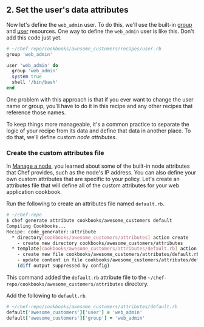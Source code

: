 ## 2. Set the user's data attributes

Now let's define the `web_admin` user. To do this, we'll use the built-in [group](https://docs.chef.io/resource_group.html) and [user](https://docs.chef.io/resource_user.html) resources. One way to define the `web_admin` user is like this. Don't add this code just yet.

```ruby
# ~/chef-repo/cookbooks/awesome_customers/recipes/user.rb
group 'web_admin'

user 'web_admin' do
  group 'web_admin'
  system true
  shell '/bin/bash'
end
```

One problem with this approach is that if you ever want to change the user name or group, you'll have to do it in this recipe and any other recipes that reference those names.

To keep things more manageable, it's a common practice to separate the logic of your recipe from its data and define that data in another place. To do that, we'll define custom _node attributes_.

### Create the custom attributes file

In [Manage a node](/manage-a-node/ubuntu/), you learned about some of the built-in node attributes that Chef provides, such as the node's IP address. You can also define your own custom attributes that are specific to your policy. Let's create an attributes file that will define all of the custom attributes for your web application cookbook.

Run the following to create an attributes file named <code class="file-path">default.rb</code>.

```bash
# ~/chef-repo
$ chef generate attribute cookbooks/awesome_customers default
Compiling Cookbooks...
Recipe: code_generator::attribute
  * directory[cookbooks/awesome_customers/attributes] action create
    - create new directory cookbooks/awesome_customers/attributes
  * template[cookbooks/awesome_customers/attributes/default.rb] action create
    - create new file cookbooks/awesome_customers/attributes/default.rb
    - update content in file cookbooks/awesome_customers/attributes/default.rb from none to e3b0c4
    (diff output suppressed by config)
```

This command added the <code class="file-path">default.rb</code> attribute file to the <code class="file-path">~/chef-repo/cookbooks/awesome_customers/attributes</code> directory.

Add the following to <code class="file-path">default.rb</code>.

```ruby
# ~/chef-repo/cookbooks/awesome_customers/attributes/default.rb
default['awesome_customers']['user'] = 'web_admin'
default['awesome_customers']['group'] = 'web_admin'
```
